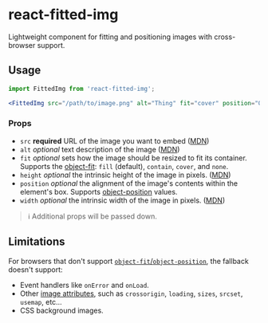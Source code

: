 # react-fitted-img

Lightweight component for fitting and positioning images with cross-browser support. 

## Usage

```jsx
import FittedImg from 'react-fitted-img';

<FittedImg src="/path/to/image.png" alt="Thing" fit="cover" position="0 50%" />
```

### Props

- `src` **required** URL of the image you want to embed ([MDN](https://developer.mozilla.org/en-US/docs/Web/HTML/Element/Img#attr-src))
- `alt` _optional_ text description of the image ([MDN](https://developer.mozilla.org/en-US/docs/Web/HTML/Element/Img#attr-alt))
- `fit` _optional_ sets how the image should be resized to fit its container. Supports the [object-fit](https://developer.mozilla.org/en-US/docs/Web/CSS/object-fit): `fill` (default), `contain`, `cover`, and `none`.
- `height` _optional_ the intrinsic height of the image in pixels. ([MDN](https://developer.mozilla.org/en-US/docs/Web/HTML/Element/Img#attr-height))
- `position` _optional_ the alignment of the image's contents within the element's box. Supports [object-position](https://developer.mozilla.org/en-US/docs/Web/CSS/object-position) values.
- `width` _optional_ the intrinsic width of the image in pixels. ([MDN](https://developer.mozilla.org/en-US/docs/Web/HTML/Element/Img#attr-width))

> :information_source: Additional props will be passed down.

## Limitations

For browsers that don't support [`object-fit`/`object-position`](https://caniuse.com/#feat=object-fit), the fallback doesn't support:

- Event handlers like `onError` and `onLoad`.
- Other [image attributes](https://developer.mozilla.org/en-US/docs/Web/HTML/Element/img#Attributes), such as `crossorigin`, `loading`, `sizes`, `srcset`, `usemap`, etc…
- CSS background images.
